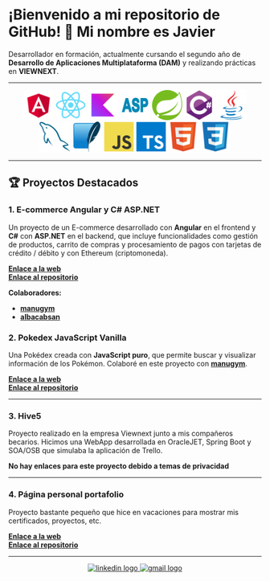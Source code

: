 # ¡Bienvenido a mi repositorio de GitHub! 👋 Mi nombre es Javier

Desarrollador en formación, actualmente cursando el segundo año de **Desarrollo de Aplicaciones Multiplataforma (DAM)** y realizando prácticas en **VIEWNEXT**.

---

<div align="center">
  <a href="#"><img src="images/angular-original.svg" referrerpolicy="no-referrer" height="60" alt="angular logo"  /></a>
  <a href="#"><img src="images/react.svg" referrerpolicy="no-referrer" height="60" alt="react logo"  /></a>
  <a href="#"><img src="images/kotlin-original.svg" referrerpolicy="no-referrer" height="60" alt="kotlin logo"  /></a>
  <a href="#"><img src="images/asp.svg" referrerpolicy="no-referrer" height="60" alt="asp.net logo"  /></a>
  <a href="#"><img src="images/spring-original.svg" referrerpolicy="no-referrer" height="60" alt="spring logo"  /></a>
  <a href="#"><img src="images/csharp.svg" referrerpolicy="no-referrer" height="60" alt="csharp logo"  /></a>
  <a href="#"><img src="images/java-original.svg" referrerpolicy="no-referrer" height="60" alt="java logo"  /></a>
  <a href="#"><img src="images/mysql-original.svg" referrerpolicy="no-referrer" height="60" alt="mysql logo"  /></a>
  <a href="#"><img src="images/sqlite-original.svg" referrerpolicy="no-referrer" height="60" alt="sqlite logo"  /></a>
  <a href="#"><img src="images/js.svg" referrerpolicy="no-referrer" height="60" alt="javascript logo"  /></a>
  <a href="#"><img src="images/ts.svg" referrerpolicy="no-referrer" height="60" alt="typescript logo"  /></a>
  <a href="#"><img src="images/html.svg" referrerpolicy="no-referrer" height="60" alt="html5 logo"  /></a>
  <a href="#"><img src="images/css.svg" referrerpolicy="no-referrer" height="60" alt="css3 logo"  /></a>
</div>

---

## 🏆 Proyectos Destacados

### 1. **E-commerce Angular y C# ASP.NET**
Un proyecto de un E-commerce desarrollado con **Angular** en el frontend y **C#** con **ASP.NET** en el backend, que incluye funcionalidades como gestión de productos, carrito de compras y procesamiento de pagos con tarjetas de crédito / débito y con Ethereum (criptomoneda).

**[Enlace a la web ](https://turingclothes.vercel.app/)** <br>
**[Enlace al repositorio ](https://github.com/manugym/E-commerce)**

**Colaboradores:**
- **[manugym](https://github.com/manugym)**
- **[albacabsan](https://github.com/albacabsan)**

### 2. **Pokedex JavaScript Vanilla**
Una Pokédex creada con **JavaScript puro**, que permite buscar y visualizar información de los Pokémon. Colaboré en este proyecto con **[manugym](https://github.com/manugym)**.

**[Enlace a la web ](https://manugym.github.io/Proyecto_Pokedex/)** <br>
**[Enlace al repositorio ](https://github.com/manugym/Proyecto_Pokedex)**

---

### 3. **Hive5**
Proyecto realizado en la empresa Viewnext junto a mis compañeros becarios.
Hicimos una WebApp desarrollada en OracleJET, Spring Boot y SOA/OSB que simulaba la aplicación de Trello.

**No hay enlaces para este proyecto debido a temas de privacidad**

---

### 4. **Página personal portafolio**
Proyecto bastante pequeño que hice en vacaciones para mostrar mis certificados, proyectos, etc.

**[Enlace a la web ](https://javirkdev.vercel.app/)** <br>
**[Enlace al repositorio ](https://github.com/javirkdev/Pagina-Personal)**

---

<div align="center">
  <a href="https://www.linkedin.com/in/javier-rico-navarro-0592202a2/" target="_blank">
    <img src="https://img.shields.io/static/v1?message=LinkedIn&logo=linkedin&label=&color=0077B5&logoColor=white&labelColor=&style=for-the-badge" height="35" alt="linkedin logo"  />
  </a>
  <a href="mailto:javier.riconav@gmail.com">
    <img src="https://img.shields.io/static/v1?message=Gmail&logo=gmail&label=&color=D14836&logoColor=white&labelColor=&style=for-the-badge" height="35" alt="gmail logo"  />
  </a>
</div>
